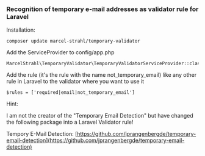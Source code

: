 ### Recognition of temporary e-mail addresses as validator rule for Laravel

Installation:


```
composer update marcel-strahl/temporary-validator
```

Add the ServiceProvider to config/app.php

```
MarcelStrahl\TemporaryValidator\TemporaryValidatorServiceProvider::class,
```

Add the rule (it's the rule with the name not_temporary_email) like any other rule in Laravel to the validator where you want to use it
```
$rules = ['required|email|not_temporary_email']
```

Hint:

I am not the creator of the "Temporary Email Detection" but have changed the following package into a Laravel Validator rule!

Tempory E-Mail Detection: 
[https://github.com/jprangenbergde/temporary-email-detection](https://github.com/jprangenbergde/temporary-email-detection)